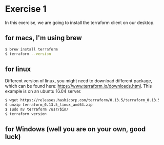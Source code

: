 # Exercise 1
In this exercise, we are going to install the terraform client on our desktop.

## for macs, I'm using brew 
```bash
$ brew install terraform
$ terraform --version
```

## for linux
Different version of linux, you might need to download different package, which can be found here: https://www.terraform.io/downloads.html. This example is on an ubuntu 16.04 server.
```bash
$ wget https://releases.hashicorp.com/terraform/0.13.5/terraform_0.13.5_linux_amd64.zip
$ unzip terraform_0.13.5_linux_amd64.zip
$ sudo mv terraform /usr/bin/
$ terraform version 
```

## for Windows (well you are on your own, good luck)